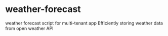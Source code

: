 # weather-forecast
weather forecast script for multi-tenant app
Efficiently storing weather data from open weather API

